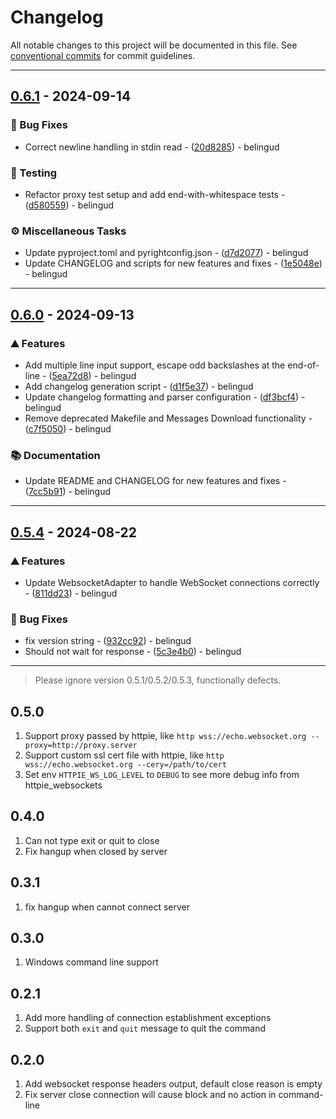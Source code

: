 # Changelog
All notable changes to this project will be documented in this file. See [conventional commits](https://www.conventionalcommits.org/) for commit guidelines.


---
## [0.6.1](https://github.com/belingud/httpie-websockets/compare/v0.6.0..v0.6.1) - 2024-09-14

### 🐛 Bug Fixes

- Correct newline handling in stdin read - ([20d8285](https://github.com/belingud/httpie-websockets/commit/20d82859415a81829ec67303be9560da8c622ac2)) - belingud

### 🧪 Testing

- Refactor proxy test setup and add end-with-whitespace tests - ([d580559](https://github.com/belingud/httpie-websockets/commit/d5805590dd584f4e34501e235813bc34e29e431c)) - belingud

### ⚙️ Miscellaneous Tasks

- Update pyproject.toml and pyrightconfig.json - ([d7d2077](https://github.com/belingud/httpie-websockets/commit/d7d207761e29189e325a30a33c131e8b09b52e17)) - belingud
- Update CHANGELOG and scripts for new features and fixes - ([1e5048e](https://github.com/belingud/httpie-websockets/commit/1e5048ee16e5b0275e3fac9c26c7f2c1385dee98)) - belingud


---
## [0.6.0](https://github.com/belingud/httpie-websockets/compare/v0.5.4..v0.6.0) - 2024-09-13

### ⛰️  Features

- Add multiple line input support, escape odd backslashes at the end-of-line - ([5ea72d8](https://github.com/belingud/httpie-websockets/commit/5ea72d8d82fa2a36f0bbc257f7c078303a224157)) - belingud
- Add changelog generation script - ([d1f5e37](https://github.com/belingud/httpie-websockets/commit/d1f5e37ae8bda34657b6c5d91258fe5e72835cbc)) - belingud
- Update changelog formatting and parser configuration - ([df3bcf4](https://github.com/belingud/httpie-websockets/commit/df3bcf4415d649a989bef4aa116833205c84fa80)) - belingud
- Remove deprecated Makefile and Messages Download functionality - ([c7f5050](https://github.com/belingud/httpie-websockets/commit/c7f505085b160652cf9dd01427ca5209b47c113d)) - belingud

### 📚 Documentation

- Update README and CHANGELOG for new features and fixes - ([7cc5b91](https://github.com/belingud/httpie-websockets/commit/7cc5b9174f9dcd912e135773af12d41abf7eb1e5)) - belingud


---
## [0.5.4](https://github.com/belingud/httpie-websockets/compare/v0.5.3..v0.5.4) - 2024-08-22

### ⛰️  Features

- Update WebsocketAdapter to handle WebSocket connections correctly - ([811dd23](https://github.com/belingud/httpie-websockets/commit/811dd2343ac8c4120dc306c7a82ca293b60bb3a0)) - belingud

### 🐛 Bug Fixes

- fix version string - ([932cc92](https://github.com/belingud/httpie-websockets/commit/932cc924831498b3298436cc8a0e55e0eefb14c5)) - belingud
- Should not wait for response - ([5c3e4b0](https://github.com/belingud/httpie-websockets/commit/5c3e4b0988efecb58fb3062584aadd3b61557048)) - belingud

---

> Please ignore version 0.5.1/0.5.2/0.5.3, functionally defects.

## 0.5.0

1. Support proxy passed by httpie, like `http wss://echo.websocket.org --proxy=http://proxy.server`
2. Support custom ssl cert file with httpie, like `http wss://echo.websocket.org --cery=/path/to/cert`
3. Set env `HTTPIE_WS_LOG_LEVEL` to `DEBUG` to see more debug info from httpie_websockets

## 0.4.0

1. Can not type exit or quit to close
2. Fix hangup when closed by server

## 0.3.1

1. fix hangup when cannot connect server

## 0.3.0

1. Windows command line support

## 0.2.1

1. Add more handling of connection establishment exceptions
2. Support both `exit` and `quit` message to quit the command

## 0.2.0

1. Add websocket response headers output, default close reason is empty
2. Fix server close connection will cause block and no action in command-line
